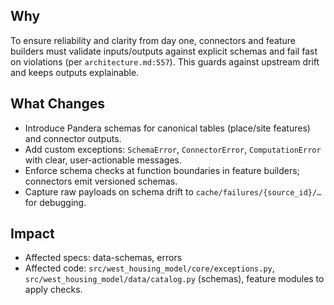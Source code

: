 ## Why

To ensure reliability and clarity from day one, connectors and feature builders must validate inputs/outputs against explicit schemas and fail fast on violations (per `architecture.md:557`). This guards against upstream drift and keeps outputs explainable.

## What Changes

- Introduce Pandera schemas for canonical tables (place/site features) and connector outputs.
- Add custom exceptions: `SchemaError`, `ConnectorError`, `ComputationError` with clear, user-actionable messages.
- Enforce schema checks at function boundaries in feature builders; connectors emit versioned schemas.
- Capture raw payloads on schema drift to `cache/failures/{source_id}/…` for debugging.

## Impact

- Affected specs: data-schemas, errors
- Affected code: `src/west_housing_model/core/exceptions.py`, `src/west_housing_model/data/catalog.py` (schemas), feature modules to apply checks.
